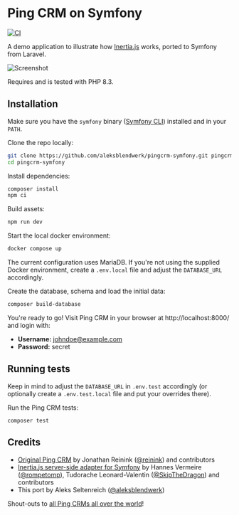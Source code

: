 # Ping CRM on Symfony
[![CI](https://github.com/aleksblendwerk/pingcrm-symfony/workflows/CI/badge.svg)](https://github.com/aleksblendwerk/pingcrm-symfony/actions)

A demo application to illustrate how [Inertia.js](https://inertiajs.com/) works, ported to Symfony from Laravel.

![Screenshot](screenshot.png)

Requires and is tested with PHP 8.3.

## Installation

Make sure you have the `symfony` binary ([Symfony CLI](https://symfony.com/download)) installed and in your `PATH`.

Clone the repo locally:

```sh
git clone https://github.com/aleksblendwerk/pingcrm-symfony.git pingcrm-symfony
cd pingcrm-symfony
```

Install dependencies:

```sh
composer install
npm ci
```

Build assets:

```sh
npm run dev
```

Start the local docker environment:

```sh
docker compose up
```

The current configuration uses MariaDB. If you're not using the supplied Docker environment, create a `.env.local` file
and adjust the `DATABASE_URL` accordingly.

Create the database, schema and load the initial data:

```sh
composer build-database
```

You're ready to go! Visit Ping CRM in your browser at http://localhost:8000/ and login with:

- **Username:** johndoe@example.com
- **Password:** secret

## Running tests

Keep in mind to adjust the `DATABASE_URL` in `.env.test` accordingly 
(or optionally create a `.env.test.local` file and put your overrides there).

Run the Ping CRM tests:

```
composer test
```

## Credits

- [Original Ping CRM](https://github.com/inertiajs/pingcrm) by Jonathan Reinink ([@reinink](https://github.com/reinink)) and contributors
- [Inertia.js server-side adapter for Symfony](https://github.com/rompetomp/inertia-bundle) by Hannes Vermeire ([@rompetomp](https://github.com/rompetomp)), Tudorache Leonard-Valentin ([@SkipTheDragon](https://github.com/SkipTheDragon)) and contributors
- This port by Aleks Seltenreich ([@aleksblendwerk](https://github.com/aleksblendwerk))

Shout-outs to [all Ping CRMs all over the world](https://inertiajs.com/demo-application#third-party)!
